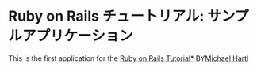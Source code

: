 # Ruby on Rails チュートリアル: サンプルアプリケーション

This is the first application for the
[Ruby on Rails Tutorial*](http://railstutorial.jp/)
BY[Michael Hartl](http://www.michaelhartl.com/)
